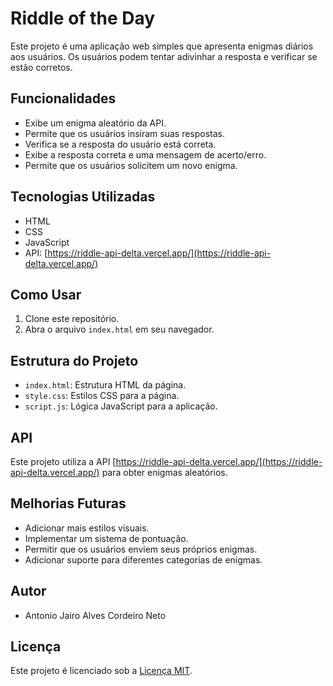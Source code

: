 # Riddle of the Day

Este projeto é uma aplicação web simples que apresenta enigmas diários aos usuários. Os usuários podem tentar adivinhar a resposta e verificar se estão corretos.

## Funcionalidades

-   Exibe um enigma aleatório da API.
-   Permite que os usuários insiram suas respostas.
-   Verifica se a resposta do usuário está correta.
-   Exibe a resposta correta e uma mensagem de acerto/erro.
-   Permite que os usuários solicitem um novo enigma.

## Tecnologias Utilizadas

-   HTML
-   CSS
-   JavaScript
-   API: [https://riddle-api-delta.vercel.app/](https://riddle-api-delta.vercel.app/)

## Como Usar

1.  Clone este repositório.
2.  Abra o arquivo `index.html` em seu navegador.

## Estrutura do Projeto

-   `index.html`: Estrutura HTML da página.
-   `style.css`: Estilos CSS para a página.
-   `script.js`: Lógica JavaScript para a aplicação.

## API

Este projeto utiliza a API [https://riddle-api-delta.vercel.app/](https://riddle-api-delta.vercel.app/) para obter enigmas aleatórios.

## Melhorias Futuras

-   Adicionar mais estilos visuais.
-   Implementar um sistema de pontuação.
-   Permitir que os usuários enviem seus próprios enigmas.
-   Adicionar suporte para diferentes categorias de enigmas.

## Autor

-   Antonio Jairo Alves Cordeiro Neto

## Licença

Este projeto é licenciado sob a [Licença MIT](LICENSE).
